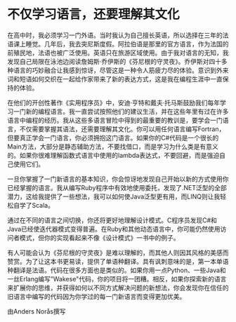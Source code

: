 # 不仅学习语言，还要理解其文化

在高中时，我必须学习一门外语。当时我认为自己擅长英语，所以选择在三年的法语课上睡觉。几年后，我去突尼斯度假。阿拉伯语是那里的官方语言，作为法国的前殖民地，法语也被广泛使用。英语只在旅游区域使用。由于我对语言的无知，我发现自己局限在泳池边阅读詹姆斯·乔伊斯的《芬尼根的守灵夜》。乔伊斯对四十多种语言的巧妙融合让我感到惊讶，尽管这是一种令人筋疲力尽的体验。意识到外来词和短语如何交织在一起给作家带来了新的表达方式，这是我在编程生涯中一直保持的体验。

在他们的开创性著作《实用程序员》中，安迪·亨特和戴夫·托马斯鼓励我们每年学习一门新的编程语言。我一直尝试按照他们的建议生活，并在这些年里有过在许多语言中编程的经历。我从这些多语言冒险中得到的最重要的教训是，要学会一门语言，不仅需要掌握其语法，还需要理解其文化。你可以用任何语言编写Fortran，但要真正学会一门语言，你必须拥抱这门语言。如果你的C#代码是一个很长的Main方法，大部分是静态辅助方法，不要找借口，而是学习为什么类是有意义的。如果你很难理解函数式语言中使用的lambda表达式，不要回避，而是强迫自己使用它们。

一旦你掌握了一门新语言的基本知识，你会惊讶地发现自己开始以新的方式使用你已经掌握的语言。我从编写Ruby程序中有效地使用委托，发现了.NET泛型的全部潜力，这给我提供了一些想法，我可以如何使Java泛型更有用，而LINQ则让我轻松自学了Scala。

通过在不同的语言之间切换，你还将更好地理解设计模式。C程序员发现C#和Java已经使迭代器模式变得普遍。在Ruby和其他动态语言中，你可能仍然使用访问者模式，但你的实现看起来不像《设计模式》一书中的例子。

有人可能会认为《芬尼根的守灵夜》是难以理解的，而其他人则因其风格的美感而赞赏。为了让这本书更易读，提供了单语种翻译。具有讽刺意味的是，第一本单语种翻译是法语。代码在很多方面也是类似的。如果你用一点Python、一些Java和一丝Erlang编写"Wakese"代码，你的项目将一团糟。相反，如果你探索新的语言来扩展你的思维，并获得如何以不同方式解决问题的新想法，你会发现你在信任的旧语言中编写的代码因为你学过的每一门新语言而变得更加优美。

由Anders Norås撰写
